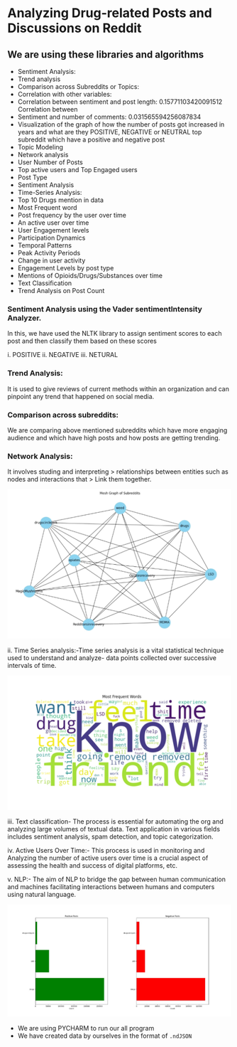 # Analyzing Drug-related Posts and Discussions on Reddit

## We are using these libraries and algorithms
- Sentiment Analysis:
- Trend analysis
- Comparison across Subreddits or Topics:
- Correlation with other variables:
- Correlation between sentiment and post length: 0.15771103420091512 Correlation between 
- Sentiment and number of comments: 0.031565594256087834
- Visualization of the graph of how the number of posts got increased in years and what are they POSITIVE, NEGATIVE or NEUTRAL top subreddit which have a positive and negative post
- Topic Modeling
- Network analysis
- User Number of Posts
- Top active users and Top Engaged users
- Post Type
- Sentiment Analysis
- Time-Series Analysis:
- Top 10 Drugs mention in data
- Most Frequent word
- Post frequency by the user over time
- An active user over time
- User Engagement levels
- Participation Dynamics
- Temporal Patterns
- Peak Activity Periods
- Change in user activity
- Engagement Levels by post type
- Mentions of Opioids/Drugs/Substances over time
- Text Classification
- Trend Analysis on Post Count





### Sentiment Analysis using the Vader sentimentIntensity Analyzer.

In this, we have used the NLTK library to assign sentiment scores to each post and
then classify them based on these scores

i.  POSITIVE
ii. NEGATIVE
iii. NETURAL


### Trend Analysis:
It is used to give reviews of current methods within an organization and
can pinpoint any trend that happened on social media.

### Comparison across subreddits:
We are comparing above mentioned subreddits which have more
engaging audience and which have high posts and how posts are getting
trending.


### Network Analysis:
It involves studing and interpreting
    > relationships between entities such as nodes and interactions that
    > Link them together.

![](./image1.png)

ii\. Time Series analysis:-Time series analysis is a vital statistical
technique used to understand and analyze- data points collected over
successive intervals of time.

![](./image2.png)

iii. Text classification- The process is essential for automating the
org and analyzing large volumes of textual data. Text application in
various fields includes sentiment analysis, spam detection, and topic categorization.

iv. Active Users Over Time:- This process is used in monitoring and
Analyzing the number of active users over time is a crucial aspect of
assessing the health and success of digital platforms, etc.

v. NLP:- The aim of NLP to bridge the gap between human communication
and machines facilitating interactions between humans and computers using
natural language.

![](./image3.png)

-   We are using PYCHARM to run our all program
-   We have created data by ourselves in the format of `.ndJSON`
